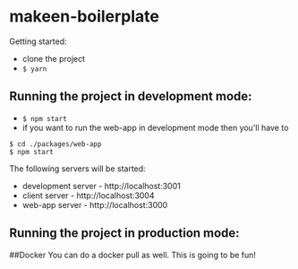 makeen-boilerplate
=======

Getting started:
- clone the project
- `$ yarn`

## Running the project in development mode:
- `$ npm start`
- if you want to run the web-app in development mode then you'll have to
```
$ cd ./packages/web-app
$ npm start
```

The following servers will be started:
- development server - http://localhost:3001
- client server - http://localhost:3004
- web-app server - http://localhost:3000

## Running the project in production mode:

##Docker
You can do a docker pull as well. This is going to be fun!
